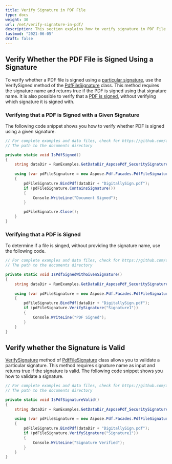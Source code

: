 ```yaml
---
title: Verify Signature in PDF File
type: docs
weight: 30
url: /net/verify-signature-in-pdf/
description: This section explains how to verify signature in PDF File using PdfFileSignature class.
lastmod: "2021-06-05"
draft: false
---
```

<script type="application/ld+json">
{
    "@context": "https://schema.org",
    "@type": "TechArticle",
    "headline": "Verify Signature in PDF File",
    "alternativeHeadline": "Verify Signatures in PDF Files Efficiently",
    "abstract": "The feature allows users to efficiently verify signatures within PDF files using the PdfFileSignature class. With methods to check both the existence of a signature and its validity, this functionality simplifies the process of ensuring document authenticity and integrity. Optimize document management by seamlessly confirming the security of your PDFs",
    "author": {
        "@type": "Person",
        "name": "Anastasiia Holub",
        "givenName": "Anastasiia",
        "familyName": "Holub",
        "url": "https://www.linkedin.com/in/anastasiia-holub-750430225/"
    },
    "genre": "pdf document generation",
    "wordcount": "313",
    "proficiencyLevel": "Beginner",
    "publisher": {
        "@type": "Organization",
        "name": "Aspose.PDF for .NET",
        "url": "https://products.aspose.com/pdf",
        "logo": "https://www.aspose.cloud/templates/aspose/img/products/pdf/aspose_pdf-for-net.svg",
        "alternateName": "Aspose",
        "sameAs": [
            "https://facebook.com/aspose.pdf/",
            "https://twitter.com/asposepdf",
            "https://www.youtube.com/channel/UCmV9sEg_QWYPi6BJJs7ELOg/featured",
            "https://www.linkedin.com/company/aspose",
            "https://stackoverflow.com/questions/tagged/aspose",
            "https://aspose.quora.com/",
            "https://aspose.github.io/"
        ],
        "contactPoint": [
            {
                "@type": "ContactPoint",
                "telephone": "+1 903 306 1676",
                "contactType": "sales",
                "areaServed": "US",
                "availableLanguage": "en"
            },
            {
                "@type": "ContactPoint",
                "telephone": "+44 141 628 8900",
                "contactType": "sales",
                "areaServed": "GB",
                "availableLanguage": "en"
            },
            {
                "@type": "ContactPoint",
                "telephone": "+61 2 8006 6987",
                "contactType": "sales",
                "areaServed": "AU",
                "availableLanguage": "en"
            }
        ]
    },
    "url": "/net/verify-signature-in-pdf/",
    "mainEntityOfPage": {
        "@type": "WebPage",
        "@id": "/net/verify-signature-in-pdf/"
    },
    "dateModified": "2024-11-25",
    "description": "Aspose.PDF can perform not only simple and easy tasks but also cope with more complex goals. Check the next section for advanced users and developers."
}
</script>

## Verify Whether the PDF File is Signed Using a Signature

To verify whether a PDF file is signed using a [particular signature](/pdf/net/working-with-signature-in-a-pdf-file/), use the VerifySigned method of the [PdfFileSignature](https://reference.aspose.com/pdf/net/aspose.pdf.facades/pdffilesignature) class. This method requires the signature name and returns true if the PDF is signed using that signature name. It is also possible to verify that a [PDF is signed](/pdf/net/working-with-signature-in-a-pdf-file/), without verifying which signature it is signed with.

### Verifying that a PDF is Signed with a Given Signature

The following code snippet shows you how to verify whether PDF is signed using a given signature.

```csharp
// For complete examples and data files, check for https://github.com/aspose-pdf/Aspose.PDF-for-.NET
// The path to the documents directory

private static void IsPdfSigned()
{
    string dataDir = RunExamples.GetDataDir_AsposePdf_SecuritySignatures();
    
    using (var pdFileSignature = new Aspose.Pdf.Facades.PdfFileSignature())
    {
        pdFileSignature.BindPdf(dataDir + "DigitallySign.pdf");
        if (pdFileSignature.ContainsSignature())
        {
            Console.WriteLine("Document Signed");
        }

        pdFileSignature.Close();
    }
}
```

### Verifying that a PDF is Signed

To determine if a file is singed, without providing the signature name, use the following code.

```csharp
// For complete examples and data files, check for https://github.com/aspose-pdf/Aspose.PDF-for-.NET
// The path to the documents directory

private static void IsPdfSignedWithGivenSignature()
{
    string dataDir = RunExamples.GetDataDir_AsposePdf_SecuritySignatures();
    
    using (var pdFileSignature = new Aspose.Pdf.Facades.PdfFileSignature())
    {
        pdFileSignature.BindPdf(dataDir + "DigitallySign.pdf");
        if (pdFileSignature.VerifySignature("Signature1"))
        {
            Console.WriteLine("PDF Signed");
        }
    }
}
```

## Verify whether the Signature is Valid

[VerifySignature](https://reference.aspose.com/pdf/net/aspose.pdf.facades/pdffilesignature/methods/verifysignature) method of [PdfFileSignature](https://reference.aspose.com/pdf/net/aspose.pdf.facades/pdffilesignature) class allows you to validate a particular signature. This method requires signature name as input and returns true if the signature is valid. The following code snippet shows you how to validate a signature.

```csharp
// For complete examples and data files, check for https://github.com/aspose-pdf/Aspose.PDF-for-.NET
// The path to the documents directory

private static void IsPdfSignatureValid()
{
    string dataDir = RunExamples.GetDataDir_AsposePdf_SecuritySignatures();
    
    using (var pdFileSignature = new Aspose.Pdf.Facades.PdfFileSignature())
    {
        pdFileSignature.BindPdf(dataDir + "DigitallySign.pdf");
        if (pdFileSignature.VerifySignature("Signature1"))
        {
            Console.WriteLine("Signature Verified");
        }
    }
}
```